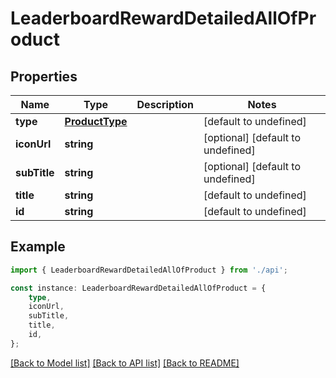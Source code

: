 # LeaderboardRewardDetailedAllOfProduct


## Properties

Name | Type | Description | Notes
------------ | ------------- | ------------- | -------------
**type** | [**ProductType**](ProductType.md) |  | [default to undefined]
**iconUrl** | **string** |  | [optional] [default to undefined]
**subTitle** | **string** |  | [optional] [default to undefined]
**title** | **string** |  | [default to undefined]
**id** | **string** |  | [default to undefined]

## Example

```typescript
import { LeaderboardRewardDetailedAllOfProduct } from './api';

const instance: LeaderboardRewardDetailedAllOfProduct = {
    type,
    iconUrl,
    subTitle,
    title,
    id,
};
```

[[Back to Model list]](../README.md#documentation-for-models) [[Back to API list]](../README.md#documentation-for-api-endpoints) [[Back to README]](../README.md)
